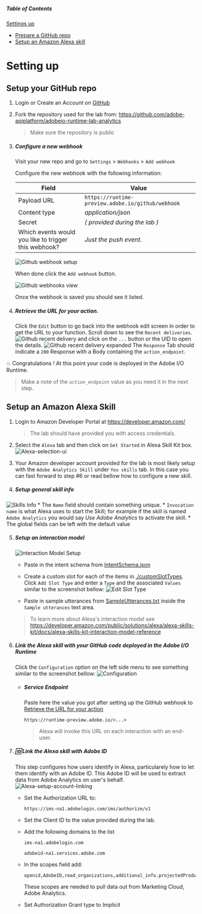 ##### Table of Contents
[Settings up](#setting-up)
* [Prepare a GitHub repo](#prepare-a-github-repo)
* [Setup an Amazon Alexa skill](#Setup-an-Amazon-Alexa-Skill)


# Setting up

## Setup your GitHub repo

1. Login or Create an Account on [GitHub](https://github.com)
2. Fork the repository used for the lab from:
    https://github.com/adobe-apiplatform/adobeio-runtime-lab-analytics
    > Make sure the repository is public
3. ##### Configure a new webhook
   Visit your new repo and go to `Settings` > `Webhooks` > `Add webhook`

   Configure the new webhook with the following information:

   Field | Value
   ------------ | -------------
   Payload URL | `https://runtime-preview.adobe.io/github/webhook`
   Content type | _application/json_
   Secret | _( provided during the lab )_
   Which events would you like to trigger this webhook? | _Just the push event._

   ![Github webhook setup](./readmeAssets/github-webhook-setup.png)

   When done click the `Add webhook` button.

   ![Github webhooks view](./readmeAssets/github-webhooks-view.png)

   Once the webhook is saved you should see it listed.


4. ##### Retrieve the URL for your action.
    Click the `Edit` button to go back into the webhook edit screen in order to get the URL to your function.
  Scroll down to see the `Recent deliveries`.
  ![Github recent delivery](./readmeAssets/github-recent-delivery.png) and click on the `...` button or the UID to open the details.
  ![Github recent delivery expanded](./readmeAssets/github-recent-delivery-open.png)
  The `Response` Tab should indicate a `200` Response with a Body containing the  `action_endpoint`.

:boom: Congratulations ! At this point your code is deployed in the Adobe I/O Runtime.

> Make a note of the `action_endpoint` value as you need it in the next step.

## Setup an Amazon Alexa Skill 

1. Login to Amazon Developer Portal at https://developer.amazon.com/

   > The lab should have provided you with access credentials.
   
2. Select the `Alexa` tab and then click on `Get Started` in Alexa Skill Kit box.
    ![Alexa-selection-ui](./readmeAssets/amazon-alexa-selection.png/)

3. Your Amazon developer account provided for the lab is most likely setup with the `Adobe Analytics Skill` under `You skills` tab.  In this case you can fast forward to step #6 or read bellow how to configure a new skill.

4. ##### Setup general skill info
  ![Skills Info](./readmeAssets/skills_info.png?raw=true )
    * The `Name` field should contain something unique.
    * `Invocation name` is what Alexa uses to start the Skill; for example if the skill is named `Adobe Analytics` you would say _Use Adobe Analytics_ to activate the skill.
    * The global fields can be left with the default value

5. ##### Setup an interaction model
    ![Interaction Model Setup](./readmeAssets/interaction_model.png?raw=true )

    * Paste in the intent schema from [IntentSchema.json](./IntentSchema.json)

    * Create a custom slot for each of the items in [./customSlotTypes](./customSlotTypes). Click `Add Slot Type` and enter a `Type` and the associated `Values` similar to the screenshot bellow:
    ![Edit Slot Type](./readmeAssets/amazon-alexa-custom-slot-type-edit.png)

    * Paste in sample utterances from [SampleUtterances.txt](./SampleUtterances.txt) inside the `Sample utterances` text area.

    > To learn more about Alexa's interaction model see https://developer.amazon.com/public/solutions/alexa/alexa-skills-kit/docs/alexa-skills-kit-interaction-model-reference

6. ##### Link the Alexa skill with your GitHub code deployed in the Adobe I/O Runtime
   Click the `Configuration` option on the left side menu to see something similar to the screenshot bellow:
    ![Configuration](./readmeAssets/amazon-alexa-setup-endpoint.png )

    * ##### Service Endpoint
    
      Paste here the value you got after setting up the GitHub webhook to [ Retrieve the URL for your action](#Retrieve-the-URL-for-your-action)
      ```
      https://runtime-preview.adobe.io/<...>
      ```
      
      > Alexa will invoke this URL on each interaction with an end-user.

7. ##### :id: Link the Alexa skill with Adobe ID
    This step configures how users identify in Alexa, particularely how to let them identify with an Adobe ID. This Adobe ID will be used to extract data from Adobe Analytics on user's behalf.
    ![Alexa-setup-account-linking](./readmeAssets/amazon-alexa-link-account.png)

    * Set the Authorization URL to:
      ```
      https://ims-na1.adobelogin.com/ims/authorize/v1
      ```

    * Set the Client ID to the value provided during the lab.

    * Add the following domains to the list
      ```
      ims-na1.adobelogin.com

      adobeid-na1.services.adobe.com
      ```

    * In the scopes field add:
      ```
      openid,AdobeID,read_organizations,additional_info.projectedProductContext,additional_info.job_function,session
      ```
      These scopes are needed to pull data out from Marketing Cloud, Adobe Analytics.

    * Set Authorization Grant type to Implicit
     
